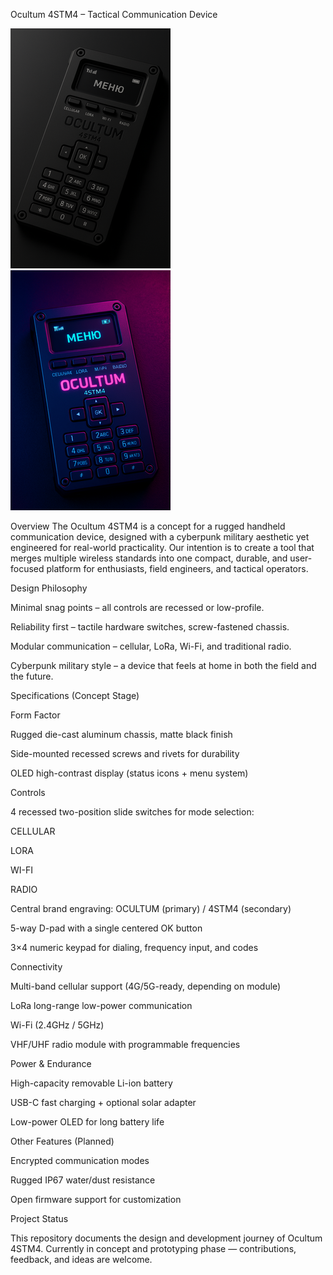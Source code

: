 Ocultum 4STM4 – Tactical Communication Device

![ocultum device](ocultum_device.png)
![ocultum device](ocultum_device2.png)

Overview
The Ocultum 4STM4 is a concept for a rugged handheld communication device, designed with a cyberpunk military aesthetic yet engineered for real-world practicality.
Our intention is to create a tool that merges multiple wireless standards into one compact, durable, and user-focused platform for enthusiasts, field engineers, and tactical operators.

Design Philosophy

Minimal snag points – all controls are recessed or low-profile.

Reliability first – tactile hardware switches, screw-fastened chassis.

Modular communication – cellular, LoRa, Wi-Fi, and traditional radio.

Cyberpunk military style – a device that feels at home in both the field and the future.

Specifications (Concept Stage)

Form Factor

Rugged die-cast aluminum chassis, matte black finish

Side-mounted recessed screws and rivets for durability

OLED high-contrast display (status icons + menu system)

Controls

4 recessed two-position slide switches for mode selection:

CELLULAR

LORA

WI-FI

RADIO

Central brand engraving: OCULTUM (primary) / 4STM4 (secondary)

5-way D-pad with a single centered OK button

3×4 numeric keypad for dialing, frequency input, and codes

Connectivity

Multi-band cellular support (4G/5G-ready, depending on module)

LoRa long-range low-power communication

Wi-Fi (2.4GHz / 5GHz)

VHF/UHF radio module with programmable frequencies

Power & Endurance

High-capacity removable Li-ion battery

USB-C fast charging + optional solar adapter

Low-power OLED for long battery life

Other Features (Planned)

Encrypted communication modes

Rugged IP67 water/dust resistance

Open firmware support for customization

Project Status

This repository documents the design and development journey of Ocultum 4STM4.
Currently in concept and prototyping phase — contributions, feedback, and ideas are welcome.
